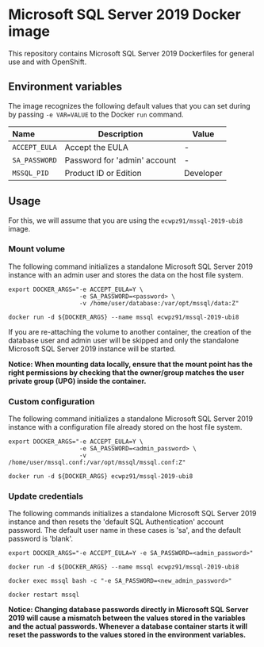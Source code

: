 Microsoft SQL Server 2019 Docker image
====================

This repository contains Microsoft SQL Server 2019 Dockerfiles for general use and with OpenShift.

Environment variables
---------------------------------

The image recognizes the following default values that you can set during by
passing `-e VAR=VALUE` to the Docker `run` command.

|    Name                   |    Description                   |    Value |
| :------------------------ | ---------------------------------| ---------|
|  `ACCEPT_EULA`            | Accept the EULA                  | -        |
|  `SA_PASSWORD`            | Password for 'admin' account     | -        |
|  `MSSQL_PID`              | Product ID or Edition            | Developer|

Usage
---------------------------------

For this, we will assume that you are using the `ecwpz91/mssql-2019-ubi8`
image.

### Mount volume

The following command initializes a standalone Microsoft SQL Server 2019 
instance with an admin user and stores the data on the host file system.

```
export DOCKER_ARGS="-e ACCEPT_EULA=Y \
                    -e SA_PASSWORD=<password> \
                    -v /home/user/database:/var/opt/mssql/data:Z"

docker run -d ${DOCKER_ARGS} --name mssql ecwpz91/mssql-2019-ubi8
```

If you are re-attaching the volume to another container, the creation of the
database user and admin user will be skipped and only the standalone 
Microsoft SQL Server 2019 instance will be started.

**Notice: When mounting data locally, ensure that the mount point has the right
permissions by checking that the owner/group matches the user private group
(UPG) inside the container.**

### Custom configuration

The following command initializes a standalone Microsoft SQL Server 2019 instance with a
configuration file already stored on the host file system.

```
export DOCKER_ARGS="-e ACCEPT_EULA=Y \
                    -e SA_PASSWORD=<admin_password> \
                    -v /home/user/mssql.conf:/var/opt/mssql/mssql.conf:Z"

docker run -d ${DOCKER_ARGS} ecwpz91/mssql-2019-ubi8
```

### Update credentials

The following commands initializes a standalone Microsoft SQL Server 2019 instance and then resets
the 'default SQL Authentication' account password. The default user name in these cases is 'sa', 
and the default password is 'blank'.

```
export DOCKER_ARGS="-e ACCEPT_EULA=Y -e SA_PASSWORD=<admin_password>"

docker run -d ${DOCKER_ARGS} --name mssql ecwpz91/mssql-2019-ubi8

docker exec mssql bash -c "-e SA_PASSWORD=<new_admin_password>"

docker restart mssql
```

**Notice: Changing database passwords directly in Microsoft SQL Server 2019 will cause a mismatch
between the values stored in the variables and the actual passwords. Whenever a
database container starts it will reset the passwords to the values stored in
the environment variables.**
